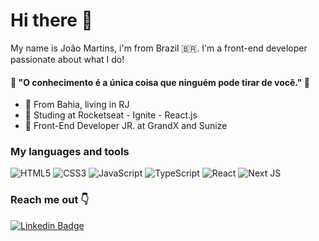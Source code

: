 # Hi there 👋

My name is João Martins, i'm from Brazil 🇧🇷. I'm a front-end developer passionate about what I do!

#### 🧠  "O conhecimento é a única coisa que ninguém pode tirar de você." 🧠

- 📍 From Bahia, living in RJ
- 📓 Studing at Rocketseat - Ignite - React.js
- 🔎 Front-End Developer JR. at GrandX and Sunize

### My languages and tools
<img alt="HTML5" src="https://img.shields.io/badge/html5%20-%23E34F26.svg?&style=for-the-badge&logo=html5&logoColor=white"/> <img alt="CSS3" src="https://img.shields.io/badge/css3%20-%231572B6.svg?&style=for-the-badge&logo=css3&logoColor=white"/> <img alt="JavaScript" src="https://img.shields.io/badge/javascript%20-%23323330.svg?&style=for-the-badge&logo=javascript&logoColor=%23F7DF1E"/> <img alt="TypeScript" src="https://img.shields.io/badge/typescript-%23007ACC.svg?&style=for-the-badge&logo=typescript&logoColor=white"/> <img alt="React" src="https://img.shields.io/badge/react%20-%2320232a.svg?&style=for-the-badge&logo=react&logoColor=%2361DAFB"/> <img alt="Next JS" src="https://img.shields.io/badge/nextjs-%23000000.svg?&style=for-the-badge&logo=next.js&logoColor=white"/>

### Reach me out 👇
[![Linkedin Badge](https://img.shields.io/badge/-João%20Martins-6633cc?style=flat-square&logo=Linkedin&logoColor=white&link=https://www.linkedin.com/in/joaomartinsdev/)](https://www.linkedin.com/in/joaomartinsdev/) 
